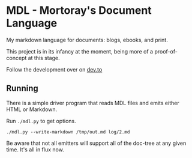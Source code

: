 # MDL - Mortoray's Document Language

My markdown language for documents: blogs, ebooks, and print.

This project is in its infancy at the moment, being more of a proof-of-concept at this stage.

Follow the development over on [dev.to](https://dev.to/mortoray)


## Running

There is a simple driver program that reads MDL files and emits either HTML or Markdown.

Run `./mdl.py` to get options.

```
./mdl.py --write-markdown /tmp/out.md log/2.md
```

Be aware that not all emitters will support all of the doc-tree at any given time. It's all in flux now.
